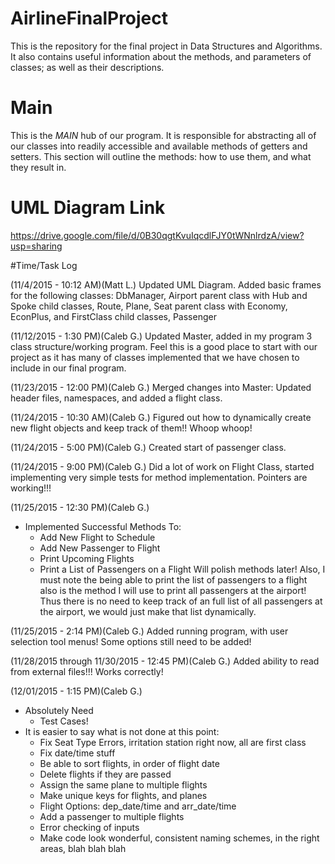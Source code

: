 # AirlineFinalProject
This is the repository for the final project in Data Structures and Algorithms. 
It also contains useful information about the methods, and parameters of classes; as well as their descriptions.

# Main
This is the <i>MAIN</i> hub of our program. It is responsible for abstracting all of our classes into readily accessible and available methods of getters and setters. This section will outline the methods: how to use them, and what they result in.

# UML Diagram Link
https://drive.google.com/file/d/0B30qgtKvuIqcdlFJY0tWNnlrdzA/view?usp=sharing

#Time/Task Log

(11/4/2015 - 10:12 AM)(Matt L.)
	Updated UML Diagram. Added basic frames for the following classes: DbManager, Airport parent class with Hub and Spoke child classes, Route, Plane, Seat parent class with Economy, EconPlus, and FirstClass child classes, Passenger

(11/12/2015 - 1:30 PM)(Caleb G.)
	Updated Master, added in my program 3 class structure/working program. Feel this is a good place to start with our project as it has many of classes implemented that we have chosen to include in our final program.

(11/23/2015 - 12:00 PM)(Caleb G.)
	Merged changes into Master: Updated header files, namespaces, and added a flight class.

(11/24/2015 - 10:30 AM)(Caleb G.)
	Figured out how to dynamically create new flight objects and keep track of them!! Whoop whoop!

(11/24/2015 - 5:00  PM)(Caleb G.)
	Created start of passenger class.

(11/24/2015 - 9:00  PM)(Caleb G.)
	Did a lot of work on Flight Class, started implementing very simple tests for method implementation. Pointers are working!!!

(11/25/2015 - 12:30  PM)(Caleb G.)
* Implemented Successful Methods To:
	* Add New Flight to Schedule
	* Add New Passenger to Flight
	* Print Upcoming Flights
	* Print a List of Passengers on a Flight
	Will polish methods later! Also, I must note the being able to print the list of passengers to a flight also is the method I will use to print all passengers at the airport! Thus there is no need to keep track of an full list of all passengers at the airport, we would just make that list dynamically.

(11/25/2015 - 2:14  PM)(Caleb G.)
	Added running program, with user selection tool menus! Some options still need to be added!

(11/28/2015 through 11/30/2015 - 12:45  PM)(Caleb G.)
	Added ability to read from external files!!! Works correctly!

(12/01/2015 - 1:15  PM)(Caleb G.)
* Absolutely Need
	* Test Cases!
* It is easier to say what is not done at this point:
	* Fix Seat Type Errors, irritation station right now, all are first class
	* Fix date/time stuff
	* Be able to sort flights, in order of flight date
	* Delete flights if they are passed
	* Assign the same plane to multiple flights
	* Make unique keys for flights, and planes
	* Flight Options: dep_date/time and arr_date/time
	* Add a passenger to multiple flights
	* Error checking of inputs
	* Make code look wonderful, consistent naming schemes, in the right areas, blah blah blah

